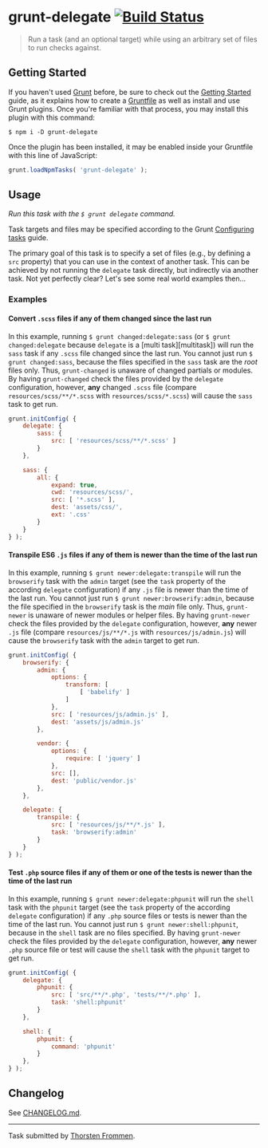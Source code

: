 # grunt-delegate [![Build Status](https://travis-ci.org/tfrommen/grunt-delegate.svg?branch=master)](http://travis-ci.org/tfrommen/grunt-delegate)

> Run a task (and an optional target) while using an arbitrary set of files to run checks against.

## Getting Started

If you haven't used [Grunt](http://gruntjs.com) before, be sure to check out the [Getting Started](http://gruntjs.com/getting-started) guide, as it explains how to create a [Gruntfile](http://gruntjs.com/sample-gruntfile) as well as install and use Grunt plugins.
Once you're familiar with that process, you may install this plugin with this command:

```shell
$ npm i -D grunt-delegate
```

Once the plugin has been installed, it may be enabled inside your Gruntfile with this line of JavaScript:

```js
grunt.loadNpmTasks( 'grunt-delegate' );
```

## Usage

_Run this task with the `$ grunt delegate` command._

Task targets and files may be specified according to the Grunt [Configuring tasks](http://gruntjs.com/configuring-tasks) guide.

The primary goal of this task is to specify a set of files (e.g., by defining a `src` property) that you can use in the context of another task.
This can be achieved by not running the `delegate` task directly, but indirectly via another task.
Not yet perfectly clear? Let's see some real world examples then...

### Examples

#### Convert `.scss` files if any of them changed since the last run

In this example, running `$ grunt changed:delegate:sass` (or `$ grunt changed:delegate` because `delegate` is a [multi task][multitask]) will run the `sass` task if any `.scss` file changed since the last run.
You cannot just run `$ grunt changed:sass`, because the files specified in the `sass` task are the _root_ files only.
Thus, `grunt-changed` is unaware of changed partials or modules.
By having `grunt-changed` check the files provided by the `delegate` configuration, however, **any** changed `.scss` file (compare `resources/scss/**/*.scss` with `resources/scss/*.scss`) will cause the `sass` task to get run.

```js
grunt.initConfig( {
	delegate: {
		sass: {
			src: [ 'resources/scss/**/*.scss' ]
		}
	},

	sass: {
		all: {
			expand: true,
			cwd: 'resources/scss/',
			src: [ '*.scss' ],
			dest: 'assets/css/',
			ext: '.css'
		}
	}
} );
```

#### Transpile ES6 `.js` files if any of them is newer than the time of the last run

In this example, running `$ grunt newer:delegate:transpile` will run the `browserify` task with the `admin` target (see the `task` property of the according `delegate` configuration) if any `.js` file is newer than the time of the last run.
You cannot just run `$ grunt newer:browserify:admin`, because the file specified in the `browserify` task is the _main_ file only.
Thus, `grunt-newer` is unaware of newer modules or helper files.
By having `grunt-newer` check the files provided by the `delegate` configuration, however, **any** newer `.js` file (compare `resources/js/**/*.js` with `resources/js/admin.js`) will cause the `browserify` task with the `admin` target to get run.

```js
grunt.initConfig( {
	browserify: {
		admin: {
			options: {
				transform: [
					[ 'babelify' ]
				]
			},
			src: [ 'resources/js/admin.js' ],
			dest: 'assets/js/admin.js'
		},

		vendor: {
			options: {
				require: [ 'jquery' ]
			},
			src: [],
			dest: 'public/vendor.js'
		},
	},

	delegate: {
		transpile: {
			src: [ 'resources/js/**/*.js' ],
			task: 'browserify:admin'
		}
	}
} );
```

#### Test `.php` source files if any of them or one of the tests is newer than the time of the last run

In this example, running `$ grunt newer:delegate:phpunit` will run the `shell` task with the `phpunit` target (see the `task` property of the according `delegate` configuration) if any `.php` source files or tests is newer than the time of the last run.
You cannot just run `$ grunt newer:shell:phpunit`, because in the `shell` task are no files specified.
By having `grunt-newer` check the files provided by the `delegate` configuration, however, **any** newer `.php` source file or test will cause the `shell` task with the `phpunit` target to get run.

```js
grunt.initConfig( {
	delegate: {
		phpunit: {
			src: [ 'src/**/*.php', 'tests/**/*.php' ],
			task: 'shell:phpunit'
		}
	},

	shell: {
		phpunit: {
			command: 'phpunit'
		}
	},
} );
```

## Changelog

See [CHANGELOG.md](CHANGELOG.md).

---

Task submitted by [Thorsten Frommen](https://github.com/tfrommen).
